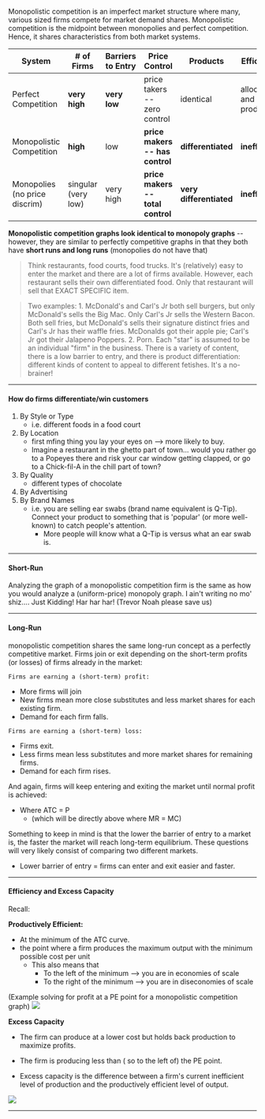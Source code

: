 Monopolistic competition is an imperfect market structure where many, various sized firms compete for market demand shares. Monopolistic competition is the midpoint between monopolies and perfect competition. Hence, it shares characteristics from both market systems.

| System                           | # of Firms          | Barriers to Entry | Price Control                     | Products                | Efficiency                   |
| -------------------------------- | ------------------- | ----------------- | --------------------------------- | ----------------------- | ---------------------------- |
| Perfect Competition              | **very high**       | **very low**      | price takers -- zero control      | identical               | allocative and<br>productive |
| Monopolistic Competition         | **high**            | low               | **price makers -- has control**   | **differentiated**      | **inefficient**              |
| Monopolies<br>(no price discrim) | singular (very low) | very high         | **price makers -- total control** | **very differentiated** | **inefficient**              |

**Monopolistic competition graphs look identical to monopoly graphs** -- however, they are similar to perfectly competitive graphs in that they both have **short runs and long runs** (monopolies do not have that)

> Think restaurants, food courts, food trucks. It's (relatively) easy to enter the market and there are a lot of firms available. However, each restaurant sells their own differentiated food. Only that restaurant will sell that EXACT SPECIFIC item.

> Two examples: 
>    1. 
> 	   McDonald's and Carl's Jr both sell burgers, but only McDonald's sells the Big Mac. Only Carl's Jr sells the Western Bacon. Both sell fries, but McDonald's sells their signature distinct fries and Carl's Jr has their waffle fries. McDonalds got their apple pie; Carl's Jr got their Jalapeno Poppers.
>    2. 
> 	   Porn. Each "star" is assumed to be an individual "firm" in the business. There is a variety of content, there is a low barrier to entry, and there is product differentiation: different kinds of content to appeal to different fetishes. It's a no-brainer!
---
#### How do firms differentiate/win customers

1. By Style or Type
	* i.e. different foods in a food court
2. By Location
	* first mfing thing you lay your eyes on --> more likely to buy.
	* Imagine a restaurant in the ghetto part of town... would you rather go to a Popeyes there and risk your car window getting clapped, or go to a Chick-fil-A in the chill part of town?
3. By Quality
	* different types of chocolate
4. By Advertising
5. By Brand Names
	* i.e. you are selling ear swabs (brand name equivalent is Q-Tip). Connect your product to something that is 'popular' (or more well-known) to catch people's attention.
		* More people will know what a Q-Tip is versus what an ear swab is. 
---
#### Short-Run

Analyzing the graph of a monopolistic competition firm is the same as how you would analyze a (uniform-price) monopoly graph. I ain't writing no mo' shiz.... Just Kidding! Har har har! (Trevor Noah please save us)

---
#### Long-Run

monopolistic competition shares the same long-run concept as a perfectly competitive market. Firms join or exit depending on the short-term profits (or losses) of firms already in the market:

`Firms are earning a (short-term) profit:`
* More firms will join 
* New firms mean more close substitutes and less market shares for each existing firm.
* Demand for each firm falls. 

`Firms are earning a (short-term) loss:`
* Firms exit. 
* Less firms mean less substitutes and more market shares for remaining firms.
* Demand for each firm rises.

And again, firms will keep entering and exiting the market until normal profit is achieved:
* Where ATC = P 
	* (which will be directly above where MR = MC)


Something to keep in mind is that the lower the barrier of entry to a market is, the faster the market will reach long-term equilibrium. These questions will very likely consist of comparing two different markets.
* Lower barrier of entry = firms can enter and exit easier and faster.

---
#### Efficiency and Excess Capacity

Recall:

**Productively Efficient:**
* At the minimum of the ATC curve.
* the point where a firm produces the maximum output with the minimum possible cost per unit
	* This also means that 
		* To the left of the minimum --> you are in economies of scale
		* To the right of the minimum --> you are in diseconomies of scale

(Example solving for profit at a PE point for a monopolistic competition graph)
**![](https://lh7-rt.googleusercontent.com/docsz/AD_4nXePr4qfu-yx-xFyF_zPaKr3JJACqCh3uLTvJS_dJhl1yIgqAaQ2OMrWKfi6xHNXZXDw8FExyatg6RWjz4SIdcky7jD4h0oYk79ip4RkJPsPlHdlcrPISbd_-DVTyYLgdLWzihQ7bw?key=mVF1W1TrBFF1vodp-5EllQ)**

**Excess Capacity**
* The firm can produce at a lower cost but holds back production to maximize profits.
* The firm is producing less than ( so to the left of) the PE point.

* Excess capacity is the difference between a firm's current inefficient level of production and the productively efficient level of output.

**![](https://lh7-rt.googleusercontent.com/docsz/AD_4nXdvapLRz6TH6pnxK5-3yLqwDqOJbKgm-PWyVhVOhVUtc1unOAl0K3NWO8e7IxS_zI6ZX4eaSELxWTRWf6vfMtgEubRLOO6IlMNVwHBOJVMnBa41pBViILo1tTu9ga0XE0ApNCNu?key=mVF1W1TrBFF1vodp-5EllQ)**

---

